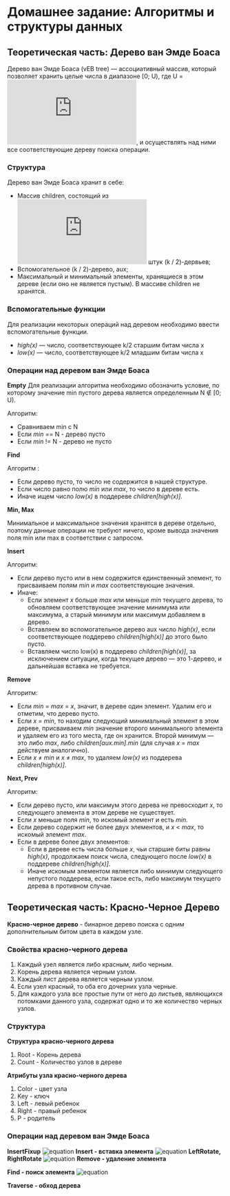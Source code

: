 
# Домашнее задание: Алгоритмы и структуры данных
## Теоретическая часть: Дерево ван Эмде Боаса

Дерево ван Эмде Боаса (vEB tree) — ассоциативный массив, который позволяет хранить целые числа в диапазоне [0; U), где U = ![equation](http://latex.codecogs.com/gif.latex?2%5E%7Bk%7D), и осуществлять над ними все соответствующие дереву поиска операции.

### Структура

Дерево ван Эмде Боаса хранит в себе:
+ Массив children, состоящий из ![equation](http://latex.codecogs.com/gif.latex?2%5E%7Bk/2%7D) штук (k / 2)-дервьев;
+	Вспомогательное (k / 2)-дерево, aux;
+	Максимальный и минимальный элементы, хранящиеся в этом дереве (если оно не является пустым). В массиве children не хранятся.

### Вспомогательные функции

Для реализации некоторых операций над деревом необходимо ввести вспомогательные функции.
+ *high(x)* — число, соответствующее k/2 старшим битам числа x
+ *low(x)* — число, соответствующее k/2 младшим битам числа x

### Операции над деревом ван Эмде Боаса

**Empty**
Для реализации алгоритма необходимо обозначить условие, по которому значение min пустого дерева является определенным N  ∉  [0; U).

Алгоритм:

+ Сравниваем min с N
+ Если *min* == N - дерево пусто
+ Если *min* != N - дерево не пусто

**Find**

Алгоритм :

-   Если дерево пусто, то число не содержится в нашей структуре.
-   Если число равно полю  _min_  или  _max_, то число в дереве есть.
-   Иначе ищем число _low(x)_  в поддереве _children[high(x)]_.

**Min, Max**

Минимальное и максимальное значения хранятся в дереве отдельно, поэтому данные операции не требуют ничего, кроме вывода значения поля min или max в соответствии с запросом.

**Insert**

Алгоритм:

-   Если дерево пусто или в нем содержится единственный элемент, то присваиваем полям  *min*  и  *max*  соответствующие значения. 
-   Иначе:
    -   Если элемент  *x*  больше  *max*  или меньше  *min*  текущего дерева, то обновляем соответствующее значение минимума или максимума, а старый минимум или максимум добавляем в дерево.
    -   Вставляем во вспомогательное дерево  aux  число  *high(x)*, если соответствующее поддерево  *children[high(x)]*  до этого было пусто.
    -   Вставляем число  low(x) в поддерево  *children[high(x)]*, за исключением ситуации, когда текущее дерево — это 1-дерево, и дальнейшая вставка не требуется.

**Remove**

Алгоритм:

-   Если  *min* = *max* = *x*, значит, в дереве один элемент. Удалим его и отметим, что дерево пусто.
-   Если *x* = *min*, то находим следующий минимальный элемент в этом дереве, присваиваем  *min*  значение второго минимального элемента и удаляем его из того места, где он хранится. Второй минимум — это либо  *max*, либо  *children[aux.min].min*  (для случая  *x* = *max*  действуем аналогично).
-   Если *x* ≠ *min*  и  *x* ≠ *max*, то удаляем  *low(x)*  из поддерева  *children[high(x)]*.

**Next, Prev**

Алгоритм:

-   Если дерево пусто, или максимум этого дерева не превосходит  *x*, то следующего элемента в этом дереве не существует.
-   Если  *x*  меньше поля  *min*, то искомый элемент и есть  *min*.
-   Если дерево содержит не более двух элементов, и  *x* < *max*, то искомый элемент  *max*.
-   Если в дереве более двух элементов:
    -   Если в дереве есть числа больше  *x*, чьи старшие биты равны  *high(x)*,  продолжаем поиск числа, следующего после *low(x)* в поддереве  *children[high(x)]*.
    -   Иначе искомым элементом является либо минимум следующего непустого поддерева, если такое есть, либо максимум текущего дерева в противном случае.
    

## Теоретическая часть: Красно-Черное Дерево
**Красно-черное дерево** - бинарное дерево поиска с одним дополнительным битом цвета в каждом узле.

### Свойства красно-черного дерева
1. Каждый узел является либо красным, либо черным.  
2. Корень дерева является черным узлом.  
3. Каждый лист дерева является черным узлом.  
4. Если узел красный, то оба его дочерних узла черные.  
5. Для каждого узла все простые пути от него до листьев, являющихся потомками данного узла, содержат одно и то же количество черных узлов.

### Структура
**Структура красно-черного дерева**
1. Root - Корень дерева
2. Count - Количество узлов в дереве

**Атрибуты узла красно-черного дерева**
1. Сolor  - цвет узла
2. Key  - ключ
3. Left  - левый ребенок
4. Right - правый ребенок  
5. P - родитель
 
 ### Операции над деревом ван Эмде Боаса
**InsertFixup**
![equation](http://www.imageup.ru/img146/3205710/rbtinsert.png)
**Insert - вставка элемента**
![equation](http://www.imageup.ru/img146/3205710/rbtinsert.png)
**LeftRotate, RightRotate**
![equation](http://www.imageup.ru/img146/3205716/rbtinsertfix.png)
**Remove - удаление элемента**


**Find - поиск элемента**
![equation](http://www.imageup.ru/img146/3205705/rbtfind.png)

**Traverse - обход дерева**
